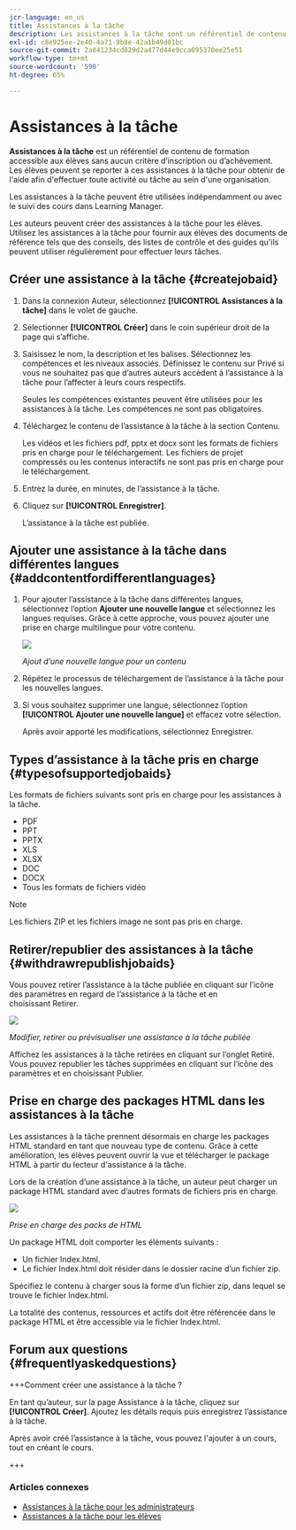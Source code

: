 ```yaml
---
jcr-language: en_us
title: Assistances à la tâche
description: Les assistances à la tâche sont un référentiel de contenu de formation accessible aux élèves sans aucun critère d'inscription ou d'achèvement. Les élèves peuvent se reporter à ces assistances à la tâche pour obtenir de l'aide afin d'effectuer toute activité ou tâche au sein d'une organisation.
exl-id: c8e925ee-2e40-4a71-9b8e-42a1b49d01bc
source-git-commit: 2a841234cd829d2a477d44e9cca095370ee25e51
workflow-type: tm+mt
source-wordcount: '590'
ht-degree: 65%

---
```


# Assistances à la tâche

**Assistances à la tâche** est un référentiel de contenu de formation accessible aux élèves sans aucun critère d’inscription ou d’achèvement. Les élèves peuvent se reporter à ces assistances à la tâche pour obtenir de l&#39;aide afin d&#39;effectuer toute activité ou tâche au sein d&#39;une organisation.

Les assistances à la tâche peuvent être utilisées indépendamment ou avec le suivi des cours dans Learning Manager.

Les auteurs peuvent créer des assistances à la tâche pour les élèves. Utilisez les assistances à la tâche pour fournir aux élèves des documents de référence tels que des conseils, des listes de contrôle et des guides qu&#39;ils peuvent utiliser régulièrement pour effectuer leurs tâches.

## Créer une assistance à la tâche {#createjobaid}

1. Dans la connexion Auteur, sélectionnez **[!UICONTROL Assistances à la tâche]** dans le volet de gauche.
1. Sélectionner **[!UICONTROL Créer]** dans le coin supérieur droit de la page qui s’affiche.
1. Saisissez le nom, la description et les balises. Sélectionnez les compétences et les niveaux associés. Définissez le contenu sur Privé si vous ne souhaitez pas que d’autres auteurs accèdent à l’assistance à la tâche pour l’affecter à leurs cours respectifs.

   Seules les compétences existantes peuvent être utilisées pour les assistances à la tâche. Les compétences ne sont pas obligatoires.

1. Téléchargez le contenu de l’assistance à la tâche à la section Contenu.

   Les vidéos et les fichiers pdf, pptx et docx sont les formats de fichiers pris en charge pour le téléchargement. Les fichiers de projet compressés ou les contenus interactifs ne sont pas pris en charge pour le téléchargement.

1. Entrez la durée, en minutes, de l’assistance à la tâche.
1. Cliquez sur **[!UICONTROL Enregistrer]**.

   L’assistance à la tâche est publiée.

## Ajouter une assistance à la tâche dans différentes langues {#addcontentfordifferentlanguages}

1. Pour ajouter l’assistance à la tâche dans différentes langues, sélectionnez l’option **Ajouter une nouvelle langue** et sélectionnez les langues requises. Grâce à cette approche, vous pouvez ajouter une prise en charge multilingue pour votre contenu.

   ![](assets/add-new-languagetab.png)

   *Ajout d’une nouvelle langue pour un contenu*

1. Répétez le processus de téléchargement de l’assistance à la tâche pour les nouvelles langues.
1. Si vous souhaitez supprimer une langue, sélectionnez l’option **[!UICONTROL Ajouter une nouvelle langue]** et effacez votre sélection.

   Après avoir apporté les modifications, sélectionnez Enregistrer.

## Types d’assistance à la tâche pris en charge {#typesofsupportedjobaids}

Les formats de fichiers suivants sont pris en charge pour les assistances à la tâche.

* PDF
* PPT
* PPTX
* XLS
* XLSX
* DOC
* DOCX
* Tous les formats de fichiers vidéo

>[!NOTE]
>
>Les fichiers ZIP et les fichiers image ne sont pas pris en charge.

## Retirer/republier des assistances à la tâche {#withdrawrepublishjobaids}

Vous pouvez retirer l’assistance à la tâche publiée en cliquant sur l’icône des paramètres en regard de l’assistance à la tâche et en choisissant Retirer.

![](assets/job-aid-withdraw.png)

*Modifier, retirer ou prévisualiser une assistance à la tâche publiée*

Affichez les assistances à la tâche retirées en cliquant sur l’onglet Retiré. Vous pouvez republier les tâches supprimées en cliquant sur l’icône des paramètres et en choisissant Publier.

## Prise en charge des packages HTML dans les assistances à la tâche

Les assistances à la tâche prennent désormais en charge les packages HTML standard en tant que nouveau type de contenu. Grâce à cette amélioration, les élèves peuvent ouvrir la vue et télécharger le package HTML à partir du lecteur d&#39;assistance à la tâche.

Lors de la création d’une assistance à la tâche, un auteur peut charger un package HTML standard avec d’autres formats de fichiers pris en charge.

![](assets/html-job-aid.png)

*Prise en charge des packs de HTML*

Un package HTML doit comporter les éléments suivants :

* Un fichier Index.html.
* Le fichier Index.html doit résider dans le dossier racine d’un fichier zip.

Spécifiez le contenu à charger sous la forme d’un fichier zip, dans lequel se trouve le fichier Index.html.

La totalité des contenus, ressources et actifs doit être référencée dans le package HTML et être accessible via le fichier Index.html.

## Forum aux questions {#frequentlyaskedquestions}

+++Comment créer une assistance à la tâche ?

En tant qu’auteur, sur la page Assistance à la tâche, cliquez sur **[!UICONTROL Créer]**. Ajoutez les détails requis puis enregistrez l’assistance à la tâche.

Après avoir créé l’assistance à la tâche, vous pouvez l&#39;ajouter à un cours, tout en créant le cours.

+++

### Articles connexes

* [Assistances à la tâche pour les administrateurs](../../administrators/feature-summary/job-aids.md)
* [Assistances à la tâche pour les élèves](../../learners/feature-summary/job-aids.md)
